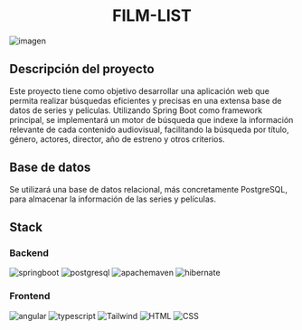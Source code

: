 <h1 align="center"> FILM-LIST </h1>


![imagen](https://github.com/user-attachments/assets/a87e4a60-3128-4226-8376-07d3fd3e23de)

## Descripción del proyecto

Este proyecto tiene como objetivo desarrollar una aplicación web que permita realizar 
búsquedas eficientes y precisas en una extensa base de datos de series y películas. 
Utilizando Spring Boot como framework principal, se implementará un motor de búsqueda 
que indexe la información relevante de cada contenido audiovisual, facilitando la búsqueda 
por título, género, actores, director, año de estreno y otros criterios.

## Base de datos

Se utilizará una base de datos relacional, más concretamente PostgreSQL, para almacenar la información de las series y películas.

## Stack

### Backend
![springboot](https://img.shields.io/badge/springboot-%236DB33F.svg?style=for-the-badge&logo=springboot&logoColor=white)
![postgresql](https://img.shields.io/badge/postgresql-%234169E1.svg?style=for-the-badge&logo=postgresql&logoColor=white)
![apachemaven](https://img.shields.io/badge/maven-%23C71A36.svg?style=for-the-badge&logo=apachemaven&logoColor=white)
![hibernate](https://img.shields.io/badge/hibernate-%2359666C.svg?style=for-the-badge&logo=hibernate&logoColor=white)

### Frontend

![angular](https://img.shields.io/badge/angular-%230F0F11.svg?style=for-the-badge&logo=angular&logoColor=white)
![typescript](https://img.shields.io/badge/typescript-%233178C6.svg?style=for-the-badge&logo=typescript&logoColor=white)
![Tailwind](https://img.shields.io/badge/tailwindcss-%2306B6D4.svg?style=for-the-badge&logo=tailwindcss&logoColor=white)
![HTML](https://img.shields.io/badge/html5-%23E34F26.svg?style=for-the-badge&logo=html5&logoColor=white)
![CSS](https://img.shields.io/badge/css3-%231572B6.svg?style=for-the-badge&logo=css3&logoColor=white)
